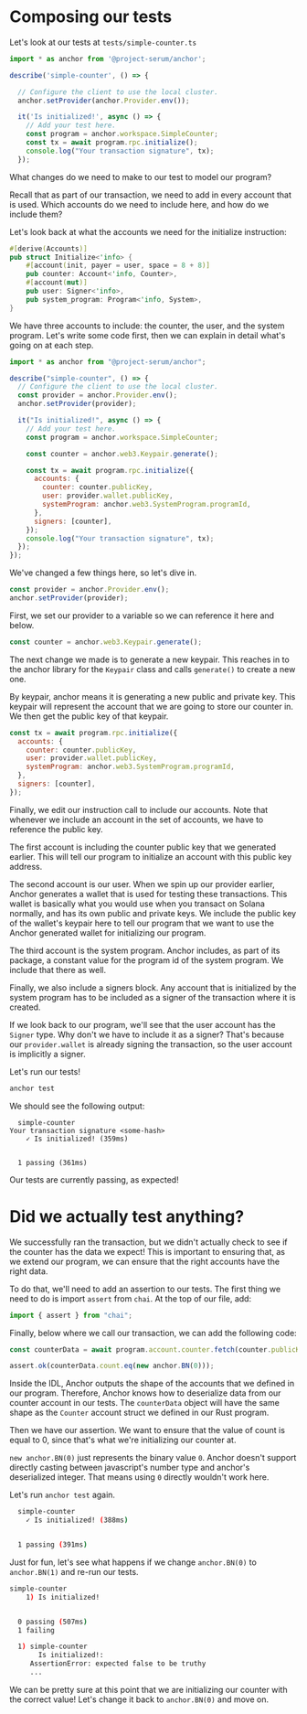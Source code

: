 # Composing our tests

Let's look at our tests at `tests/simple-counter.ts`

```js
import * as anchor from '@project-serum/anchor';

describe('simple-counter', () => {

  // Configure the client to use the local cluster.
  anchor.setProvider(anchor.Provider.env());

  it('Is initialized!', async () => {
    // Add your test here.
    const program = anchor.workspace.SimpleCounter;
    const tx = await program.rpc.initialize();
    console.log("Your transaction signature", tx);
  });
```

What changes do we need to make to our test to model our program?

Recall that as part of our transaction, we need to add in every account that is
used. Which accounts do we need to include here, and how do we include them?

Let's look back at what the accounts we need for the initialize instruction:

```rust
#[derive(Accounts)]
pub struct Initialize<'info> {
    #[account(init, payer = user, space = 8 + 8)]
    pub counter: Account<'info, Counter>,
    #[account(mut)]
    pub user: Signer<'info>,
    pub system_program: Program<'info, System>,
}
```

We have three accounts to include: the counter, the user, and the system
program. Let's write some code first, then we can explain in detail what's going
on at each step.

```js
import * as anchor from "@project-serum/anchor";

describe("simple-counter", () => {
  // Configure the client to use the local cluster.
  const provider = anchor.Provider.env();
  anchor.setProvider(provider);

  it("Is initialized!", async () => {
    // Add your test here.
    const program = anchor.workspace.SimpleCounter;

    const counter = anchor.web3.Keypair.generate();

    const tx = await program.rpc.initialize({
      accounts: {
        counter: counter.publicKey,
        user: provider.wallet.publicKey,
        systemProgram: anchor.web3.SystemProgram.programId,
      },
      signers: [counter],
    });
    console.log("Your transaction signature", tx);
  });
});
```

We've changed a few things here, so let's dive in.

```js
const provider = anchor.Provider.env();
anchor.setProvider(provider);
```

First, we set our provider to a variable so we can reference it here and below.

```js
const counter = anchor.web3.Keypair.generate();
```

The next change we made is to generate a new keypair. This reaches in to the
anchor library for the `Keypair` class and calls `generate()` to create a new
one.

By keypair, anchor means it is generating a new public and private key. This
keypair will represent the account that we are going to store our counter in. We
then get the public key of that keypair.

```js
const tx = await program.rpc.initialize({
  accounts: {
    counter: counter.publicKey,
    user: provider.wallet.publicKey,
    systemProgram: anchor.web3.SystemProgram.programId,
  },
  signers: [counter],
});
```

Finally, we edit our instruction call to include our accounts. Note that
whenever we include an account in the set of accounts, we have to reference the
public key.

The first account is including the counter public key that we generated earlier.
This will tell our program to initialize an account with this public key
address.

The second account is our user. When we spin up our provider earlier, Anchor
generates a wallet that is used for testing these transactions. This wallet is
basically what you would use when you transact on Solana normally, and has its
own public and private keys. We include the public key of the wallet's keypair
here to tell our program that we want to use the Anchor generated wallet for
initializing our program.

The third account is the system program. Anchor includes, as part of its
package, a constant value for the program id of the system program. We include
that there as well.

Finally, we also include a signers block. Any account that is initialized by the
system program has to be included as a signer of the transaction where it is
created.

If we look back to our program, we'll see that the user account has the `Signer`
type. Why don't we have to include it as a signer? That's because our
`provider.wallet` is already signing the transaction, so the user account is
implicitly a signer.

Let's run our tests!

```bash
anchor test
```

We should see the following output:

```
  simple-counter
Your transaction signature <some-hash>
    ✓ Is initialized! (359ms)


  1 passing (361ms)
```

Our tests are currently passing, as expected!

# Did we actually test anything?

We successfully ran the transaction, but we didn't actually check to see if the
counter has the data we expect! This is important to ensuring that, as we extend
our program, we can ensure that the right accounts have the right data.

To do that, we'll need to add an assertion to our tests. The first thing we need
to do is import `assert` from `chai`. At the top of our file, add:

```js
import { assert } from "chai";
```

Finally, below where we call our transaction, we can add the following code:

```js
const counterData = await program.account.counter.fetch(counter.publicKey);

assert.ok(counterData.count.eq(new anchor.BN(0)));
```

Inside the IDL, Anchor outputs the shape of the accounts that we defined in our
program. Therefore, Anchor knows how to deserialize data from our counter
account in our tests. The `counterData` object will have the same shape as the
`Counter` account struct we defined in our Rust program.

Then we have our assertion. We want to ensure that the value of count is equal
to 0, since that's what we're initializing our counter at.

`new anchor.BN(0)` just represents the binary value `0`. Anchor doesn't support
directly casting between javascript's number type and anchor's deserialized
integer. That means using `0` directly wouldn't work here.

Let's run `anchor test` again.

```bash
  simple-counter
    ✓ Is initialized! (388ms)


  1 passing (391ms)
```

Just for fun, let's see what happens if we change `anchor.BN(0)` to
`anchor.BN(1)` and re-run our tests.

```bash
simple-counter
    1) Is initialized!


  0 passing (507ms)
  1 failing

  1) simple-counter
       Is initialized!:
     AssertionError: expected false to be truthy
     ...
```

We can be pretty sure at this point that we are initializing our counter with
the correct value! Let's change it back to `anchor.BN(0)` and move on.
